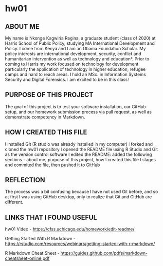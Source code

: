 # hw01

## ABOUT ME

My name is Nkonge Kagwiria Regina, a graduate student (class of 2020) at Harris School of Public Policy, studying MA International Development and Policy. I come from Kenya and I am an Obama Foundation Scholar. My policy interests are international development, security, conflict and humanitarian intervention as well as technology and education*. Prior to coming to Harris my work focused on technology for development particularly the application of technology in higher education, refugee camps and hard to reach areas. I hold an MSc. in Information Systems Security and Digital Forensics.
I am excited to be in this class!

## PURPOSE OF THIS PROJECT

The goal of this project is to test your software installation, our GitHub setup, and our homework submission process via pull request, as well as demonstrate competency in Markdown.

## HOW I CREATED THIS FILE

I installed Git (R studio was already installed in my computer)
I forked and cloned the hw01 repository
I opened the README file using R Studio and Git as the version control software
I edited the README: added the following sections - about me, purpose of this project, how I created this file
I stages and commited the file, then pushed it to GitHub

## REFLECTION

The process was a bit confusing because I have not used Git before, and so at first I was using GitHub desktop, only to realize that Git and GitHub are different. 


## LINKS THAT I FOUND USEFUL

hw01 Video - https://cfss.uchicago.edu/homework/edit-readme/

Getting Started With R Markdown - https://rstudio.com/resources/webinars/getting-started-with-r-markdown/

R Markdown Cheat Sheet - https://guides.github.com/pdfs/markdown-cheatsheet-online.pdf

